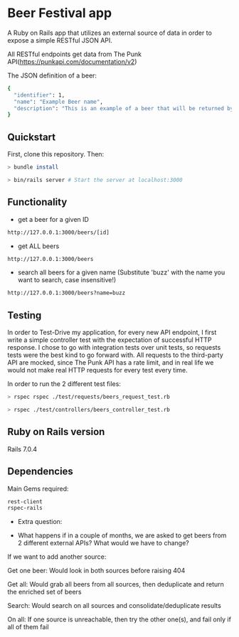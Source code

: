 # Beer Festival app

A Ruby on Rails app that utilizes an external source of data in
order to expose a simple RESTful JSON API.

All RESTful endpoints get data from The Punk API(https://punkapi.com/documentation/v2)

The JSON definition of a beer:
```bash
{
  "identifier": 1,
  "name": "Example Beer name",
  "description": "This is an example of a beer that will be returned by your API"
}
```

## Quickstart

First, clone this repository. Then:

```bash
> bundle install

> bin/rails server # Start the server at localhost:3000
```
## Functionality

- get a beer for a given ID
```bash
http://127.0.0.1:3000/beers/[id]
```

- get ALL beers
```bash
http://127.0.0.1:3000/beers
```

- search all beers for a given name (Substitute 'buzz' with the name you want to search, case insensitive!)
```bash
http://127.0.0.1:3000/beers?name=buzz
```

## Testing

In order to Test-Drive my application, for every new API endpoint, I first write a simple controller test with the expectation of successful HTTP response.
I chose to go with integration tests over unit tests, so requests tests were the best kind to go forward with. All requests to the third-party API are mocked, since The Punk API has a rate limit, and in real life we would not make real HTTP requests for every test every time.

In order to run the 2 different test files:

```bash
> rspec rspec ./test/requests/beers_request_test.rb

> rspec ./test/controllers/beers_controller_test.rb
```
## Ruby on Rails version
Rails 7.0.4

## Dependencies
Main Gems required:
```bash
rest-client
rspec-rails
```

* Extra question:
- What happens if in a couple of months, we are asked to get beers from 2 different external APIs? What would we have to change?

If we want to add another source:

Get one beer:
Would look in both sources before raising 404

Get all:
Would grab all beers from all sources, then deduplicate and return the enriched set of beers

Search:
Would search on all sources and consolidate/deduplicate results

On all:
If one source is unreachable, then try the other one(s), and fail only if all of them fail

